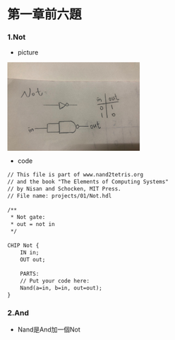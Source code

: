 # 第一章前六題

### 1.Not 
* picture
<img src="img/NOT.jpg" width="300" height="200"  align=center /> 

* code
```
// This file is part of www.nand2tetris.org
// and the book "The Elements of Computing Systems"
// by Nisan and Schocken, MIT Press.
// File name: projects/01/Not.hdl

/**
 * Not gate:
 * out = not in
 */

CHIP Not {
    IN in;
    OUT out;

    PARTS:
    // Put your code here:
    Nand(a=in, b=in, out=out);
}
```

### 2.And
* Nand是And加一個Not
